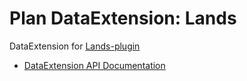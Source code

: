 # Plan DataExtension: Lands

DataExtension for [Lands-plugin](https://github.com/Angeschossen/LandsAPI)

- [DataExtension API Documentation](https://github.com/plan-player-analytics/Plan/wiki/APIv5)